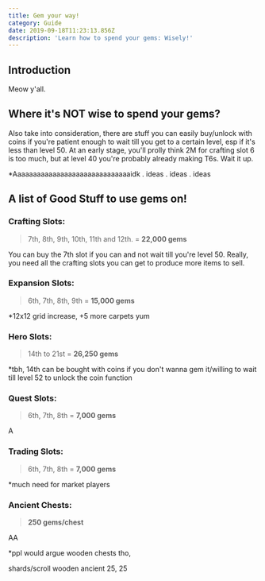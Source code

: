 ```yaml
---
title: Gem your way!
category: Guide
date: 2019-09-18T11:23:13.856Z
description: 'Learn how to spend your gems: Wisely!'
---
```

## Introduction

Meow y'all.

## Where it's NOT wise to spend your gems?

Also take into consideration, there are stuff you can easily buy/unlock with coins if you're patient enough to wait till you get to a certain level, esp if it's less than level 50. At an early stage, you'll prolly think 2M for crafting slot 6 is too much, but at level 40 you're probably already making T6s. Wait it up.

*Aaaaaaaaaaaaaaaaaaaaaaaaaaaaaaidk . ideas . ideas . ideas

## A list of Good Stuff to use gems on!

### Crafting Slots:
> 7th, 8th, 9th, 10th, 11th and 12th. = **22,000 gems**

You can buy the 7th slot if you can and not wait till you're level 50. Really, you need all the crafting slots you can get to produce more items to sell.

### Expansion Slots:
> 6th, 7th, 8th, 9th = **15,000 gems**

*12x12 grid increase, +5 more carpets yum

### Hero Slots:
> 14th to 21st = **26,250 gems**

*tbh, 14th can be bought with coins if you don't wanna gem it/willing to wait till level 52 to unlock the coin function

### Quest Slots:
> 6th, 7th, 8th = **7,000 gems**

A

### Trading Slots:
> 6th, 7th, 8th = **7,000 gems**

*much need for market players

### Ancient Chests:

> **250 gems/chest**

AA

*ppl would argue wooden chests tho,

shards/scroll
wooden
ancient 25, 25
